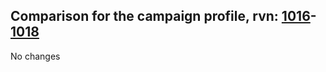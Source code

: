 ## Comparison for the campaign profile, rvn: [1016](https://github.com/PRO100KatYT/FortniteProfileRevisions/tree/main/profiles/campaign/1016%20campaign.json)-[1018](https://github.com/PRO100KatYT/FortniteProfileRevisions/tree/main/profiles/campaign/1018%20campaign.json)

No changes
